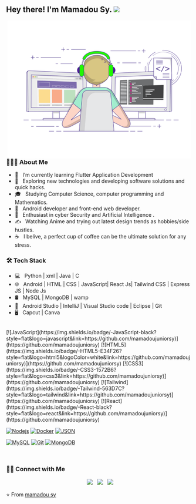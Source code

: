 <h2> Hey there! I'm Mamadou Sy. <img src="https://github.com/souvikguria98/souvikguria98/blob/master/Hi.gif" width="25"></h2>
<img align="right" alt="GIF" src="https://raw.githubusercontent.com/devSouvik/devSouvik/master/gif3.gif" width="500"/>

<h3> 👨🏻‍💻 About Me </h3>

- 🔭 &nbsp; I’m currently learning Flutter Application Development
- 🤔 &nbsp; Exploring new technologies and developing software solutions and quick hacks.
- 🎓 &nbsp; Studying Computer Science, computer programming and Mathematics.
- 💼 &nbsp; Android developer and front-end web developer.
- 🌱 &nbsp; Enthusiast in cyber Security and Artificial Intelligence .
- ✍️ &nbsp; Watching Anime and trying out latest design trends as hobbies/side hustles.
- ☕ &nbsp; I belive, a perfect cup of coffee can be the ultimate solution for any stress. 

<h3>🛠 Tech Stack</h3>

- 💻 &nbsp; Python | xml | Java | C 
- 🌐 &nbsp; Android | HTML | CSS | JavaScript| React Js| Tailwind CSS | Express JS | Node Js 
- 🛢 &nbsp; MySQL | MongoDB | wamp
- 🔧 &nbsp; Android Studio | IntelliJ | Visual Studio code | Eclipse | Git
- 🖥 &nbsp; Capcut | Canva

<br>
[![JavaScript](https://img.shields.io/badge/-JavaScript-black?style=flat&logo=javascript&link=https://github.com/mamadoujuniorsy)](https://github.com/mamadoujuniorsy) 
[![HTML5](https://img.shields.io/badge/-HTML5-E34F26?style=flat&logo=html5&logoColor=white&link=https://github.com/mamadoujuniorsy)](https://github.com/mamadoujuniorsy) 
[![CSS3](https://img.shields.io/badge/-CSS3-1572B6?style=flat&logo=css3&link=https://github.com/mamadoujuniorsy)](https://github.com/mamadoujuniorsy) 
[![Tailwind](https://img.shields.io/badge/-Tailwind-563D7C?style=flat&logo=tailwind&link=https://github.com/mamadoujuniorsy)](https://github.com/mamadoujuniorsy) 
[![React](https://img.shields.io/badge/-React-black?style=flat&logo=react&link=https://github.com/mamadoujuniorsy)](https://github.com/mamadoujuniorsy) 

[![Nodejs](https://img.shields.io/badge/-Nodejs-green?style=flat&logo=Node.js&link=https://github.com/mamadoujuniorsy)](https://github.com/mamadoujuniorsy) 
[![Docker](https://img.shields.io/badge/-Docker-black?style=flat&logo=docker&link=https://github.com/mamadoujuniorsy)](https://github.com/mamadoujuniorsy)
[![JSON](https://img.shields.io/badge/-json-02569B?style=flat&logo=json&link=https://github.com/mamadoujuniorsy)](https://github.com/mamadoujuniorsy)

[![MySQL](https://img.shields.io/badge/-MySQL-black?style=flat&logo=mysql&link=https://github.com/mamadoujuniorsy)](https://github.com/mamadoujuniorsy)
[![Git](https://img.shields.io/badge/-Git-black?style=flat&logo=git&link=https://github.com/mamadoujuniorsy)](https://github.com/mamadoujuniorsy) 
[![MongoDB](https://img.shields.io/badge/-MongoDB-FCA121?style=flat&logo=mongodb&link=https://github.com/mamadoujuniorsy)](https://gitlab.com/mamadoujuniorsy) 

</br>

<h3> 🤝🏻 Connect with Me </h3>

<p align="center">
&nbsp; <a href="https://www.instagram.com/mamadoujunior_sy/" target="_blank" rel="noopener noreferrer"><img src="https://img.icons8.com/plasticine/100/000000/instagram-new.png" width="50" /></a>  
&nbsp; <a href="https://www.linkedin.com/in/mamadou-sy-934b38271/" target="_blank" rel="noopener noreferrer"><img src="https://img.icons8.com/plasticine/100/000000/linkedin.png" width="50" /></a>
&nbsp; <a href="mailto:mamadoujunior2002@gmail.com" target="_blank" rel="noopener noreferrer"><img src="https://img.icons8.com/plasticine/100/000000/gmail.png"  width="50" /></a>
</p>

⭐️ From [mamadou sy](https://github.com/mamadoujuniorsy)
